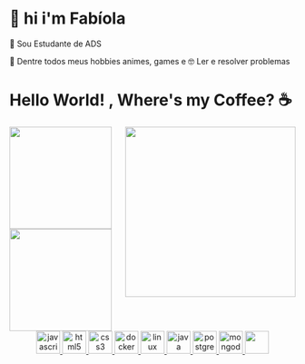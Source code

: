 <div align="left">

# 👋 hi i'm Fabíola

🌱  Sou Estudante de ADS

🧙‍  Dentre todos meus hobbies 
          animes, games e
  🤓 
        Ler e resolver problemas
</div>

<div "d-flex flex-column">
<h1>Hello World! , Where's my Coffee? ☕</h1>

<img align="right" height="300" src="https://1831ac3b-3829-4f1b-9fe4-2165dc6fe06c.id.repl.co/Golden%20Boy.gif">

<a href="https://github.com/fabioladiniz97">
<img height="180em" src="https://github-readme-stats.vercel.app/api/top-langs/?username=fabioladiniz97&layout=compact&langs_count=7&theme=dracula"/>
<img height="180em" src="https://github-readme-stats.vercel.app/api?username=fabioladiniz97&show_icons=true&theme=dracula&include_all_commits=true&count_private=true"/>
</div>
     
<div align="center">
  <img src="https://cdn.jsdelivr.net/gh/devicons/devicon/icons/javascript/javascript-original.svg" height="40" width="42" alt="javascript logo"  />
  <img src="https://cdn.jsdelivr.net/gh/devicons/devicon/icons/html5/html5-original.svg" height="40" width="42" alt="html5 logo"  />
  <img src="https://cdn.jsdelivr.net/gh/devicons/devicon/icons/css3/css3-original.svg" height="40" width="42" alt="css3 logo"  />
  <img src="https://cdn.jsdelivr.net/gh/devicons/devicon/icons/docker/docker-original.svg" height="40" width="42" alt="docker logo"  />
  <img src="https://cdn.jsdelivr.net/gh/devicons/devicon/icons/linux/linux-original.svg" height="40" width="42" alt="linux logo"  />
  <img src="https://cdn.jsdelivr.net/gh/devicons/devicon/icons/java/java-original.svg" height="40" width="42" alt="java logo"  />
  <img src="https://cdn.jsdelivr.net/gh/devicons/devicon/icons/postgresql/postgresql-original.svg" height="40" width="42" alt="postgresql logo"  />
  <img src="https://cdn.jsdelivr.net/gh/devicons/devicon/icons/mongodb/mongodb-original.svg" height="40" width="42" alt="mongodb logo"  />
  <img src="https://cdn.jsdelivr.net/gh/devicons/devicon/icons/lua/lua-original.svg" height="40" width="42" />
</div>
         
          
          
          
          

